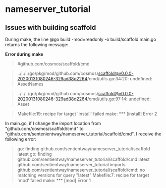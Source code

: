# nameserver_tutorial

## Issues with building scaffold
During make, the line @go build -mod=readonly -o build/scaffold main.go returns the following message:

**Error during make**

>  #github.com/cosmos/scaffold/cmd
 
>../../../go/pkg/mod/github.com/cosmos/scaffold@v0.0.0-20200131080246-329ad38d2264/cmd/utils.go:34:20: undefined: AssetNames

>../../../go/pkg/mod/github.com/cosmos/scaffold@v0.0.0-20200131080246-329ad38d2264/cmd/utils.go:97:14: undefined: Asset

>Makefile:19: recipe for target 'install' failed
make: *** [install] Error 2

In main.go, if I change the import location from "github.com/cosmos/scaffold/cmd" to "github.com/sentenientway/nameserver_tutorial/scaffold/cmd", I receive the following error:

>go: finding github.com/sentientway/nameserver_tutorial/scaffold latest
go: finding github.com/sentientway/nameserver_tutorial/scaffold/cmd latest
github.com/sentientway/nameserver_tutorial imports
	github.com/sentientway/nameserver_tutorial/scaffold/cmd: no matching versions for query "latest"
Makefile:7: recipe for target 'mod' failed
make: *** [mod] Error 1

